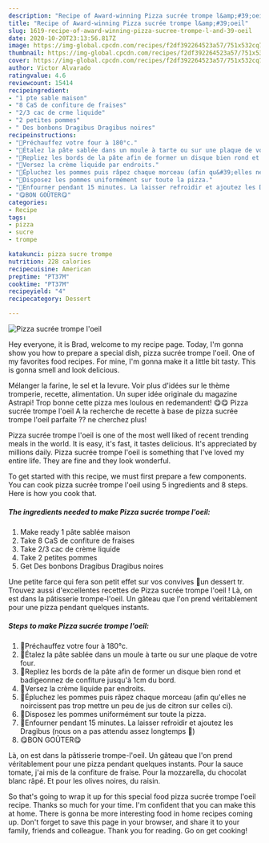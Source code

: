 ```yaml
---
description: "Recipe of Award-winning Pizza sucrée trompe l&amp;#39;oeil"
title: "Recipe of Award-winning Pizza sucrée trompe l&amp;#39;oeil"
slug: 1619-recipe-of-award-winning-pizza-sucree-trompe-l-and-39-oeil
date: 2020-10-20T23:13:56.817Z
image: https://img-global.cpcdn.com/recipes/f2df392264523a57/751x532cq70/pizza-sucree-trompe-loeil-photo-principale-de-la-recette.jpg
thumbnail: https://img-global.cpcdn.com/recipes/f2df392264523a57/751x532cq70/pizza-sucree-trompe-loeil-photo-principale-de-la-recette.jpg
cover: https://img-global.cpcdn.com/recipes/f2df392264523a57/751x532cq70/pizza-sucree-trompe-loeil-photo-principale-de-la-recette.jpg
author: Victor Alvarado
ratingvalue: 4.6
reviewcount: 15414
recipeingredient:
- "1 pte sable maison"
- "8 CaS de confiture de fraises"
- "2/3 cac de crme liquide"
- "2 petites pommes"
- " Des bonbons Dragibus Dragibus noires"
recipeinstructions:
- "🍕Préchauffez votre four à 180°c."
- "🍕Étalez la pâte sablée dans un moule à tarte ou sur une plaque de votre four."
- "🍕Repliez les bords de la pâte afin de former un disque bien rond et badigeonnez de confiture jusqu&#39;à 1cm du bord."
- "🍕Versez la crème liquide par endroits."
- "🍕Épluchez les pommes puis râpez chaque morceau (afin qu&#39;elles ne noircissent pas trop mettre un peu de jus de citron sur celles ci)."
- "🍕Disposez les pommes uniformément sur toute la pizza."
- "🍕Enfourner pendant 15 minutes. La laisser refroidir et ajoutez les Dragibus (nous on a pas attendu assez longtemps 🤣)"
- "😋BON GOÛTER😋"
categories:
- Recipe
tags:
- pizza
- sucre
- trompe

katakunci: pizza sucre trompe 
nutrition: 228 calories
recipecuisine: American
preptime: "PT37M"
cooktime: "PT37M"
recipeyield: "4"
recipecategory: Dessert

---
```



![Pizza sucrée trompe l&#39;oeil](https://img-global.cpcdn.com/recipes/f2df392264523a57/751x532cq70/pizza-sucree-trompe-loeil-photo-principale-de-la-recette.jpg)

Hey everyone, it is Brad, welcome to my recipe page. Today, I'm gonna show you how to prepare a special dish, pizza sucrée trompe l&#39;oeil. One of my favorites food recipes. For mine, I'm gonna make it a little bit tasty. This is gonna smell and look delicious.

Mélanger la farine, le sel et la levure. Voir plus d&#39;idées sur le thème tromperie, recette, alimentation. Un super idée originale du magazine Astrapi! Trop bonne cette pizza mes loulous en redemandent! 😋😋 Pizza sucrée trompe l&#39;oeil A la recherche de recette à base de pizza sucrée trompe l&#39;oeil parfaite ?? ne cherchez plus!

Pizza sucrée trompe l&#39;oeil is one of the most well liked of recent trending meals in the world. It is easy, it's fast, it tastes delicious. It's appreciated by millions daily. Pizza sucrée trompe l&#39;oeil is something that I've loved my entire life. They are fine and they look wonderful.


To get started with this recipe, we must first prepare a few components. You can cook pizza sucrée trompe l&#39;oeil using 5 ingredients and 8 steps. Here is how you cook that.

<!--inarticleads1-->

##### The ingredients needed to make Pizza sucrée trompe l&#39;oeil:

1. Make ready 1 pâte sablée maison
1. Take 8 CaS de confiture de fraises
1. Take 2/3 cac de crème liquide
1. Take 2 petites pommes
1. Get  Des bonbons Dragibus Dragibus noires


Une petite farce qui fera son petit effet sur vos convives 🤩un dessert tr. Trouvez aussi d&#39;excellentes recettes de Pizza sucrée trompe l&#39;oeil ! Là, on est dans la pâtisserie trompe-l&#39;oeil. Un gâteau que l&#39;on prend véritablement pour une pizza pendant quelques instants. 

<!--inarticleads2-->

##### Steps to make Pizza sucrée trompe l&#39;oeil:

1. 🍕Préchauffez votre four à 180°c.
1. 🍕Étalez la pâte sablée dans un moule à tarte ou sur une plaque de votre four.
1. 🍕Repliez les bords de la pâte afin de former un disque bien rond et badigeonnez de confiture jusqu&#39;à 1cm du bord.
1. 🍕Versez la crème liquide par endroits.
1. 🍕Épluchez les pommes puis râpez chaque morceau (afin qu&#39;elles ne noircissent pas trop mettre un peu de jus de citron sur celles ci).
1. 🍕Disposez les pommes uniformément sur toute la pizza.
1. 🍕Enfourner pendant 15 minutes. La laisser refroidir et ajoutez les Dragibus (nous on a pas attendu assez longtemps 🤣)
1. 😋BON GOÛTER😋


Là, on est dans la pâtisserie trompe-l&#39;oeil. Un gâteau que l&#39;on prend véritablement pour une pizza pendant quelques instants. Pour la sauce tomate, j&#39;ai mis de la confiture de fraise. Pour la mozzarella, du chocolat blanc râpé. Et pour les olives noires, du raisin. 

So that's going to wrap it up for this special food pizza sucrée trompe l&#39;oeil recipe. Thanks so much for your time. I'm confident that you can make this at home. There is gonna be more interesting food in home recipes coming up. Don't forget to save this page in your browser, and share it to your family, friends and colleague. Thank you for reading. Go on get cooking!

